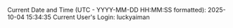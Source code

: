 Current Date and Time (UTC - YYYY-MM-DD HH:MM:SS formatted): 2025-10-04 15:34:35
Current User's Login: luckyaiman
